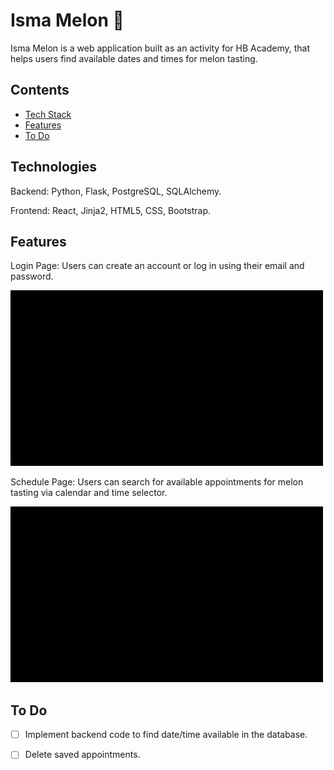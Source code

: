 # Isma Melon 🍉

Isma Melon is a web application built as an activity for HB Academy, that helps users find available dates and times for melon tasting.

## Contents
* [Tech Stack](#technologies)
* [Features](#features)
* [To Do](#todo)




## <a name="technologies"></a>Technologies


Backend: Python, Flask, PostgreSQL, SQLAlchemy.

Frontend: React, Jinja2, HTML5, CSS, Bootstrap.



## <a name="features"></a>Features


Login Page: Users can create an account or log in using their email and password. 

![alt text](https://github.com/Ismaiana/Melon-scheduler/blob/main/static/img/7c622e58-4205-4f1c-bb59-47e502af81d3.gif "login page")

Schedule Page: Users can search for available appointments for melon tasting via calendar and time selector.

![alt text](https://github.com/Ismaiana/Melon-scheduler/blob/main/static/img/41492b39-2e4a-488f-a955-ce93605c9812.gif "schedule page")








## <a name="todo"></a>To Do


- [ ] Implement backend code to find date/time available in the database.
- [ ] Delete saved appointments.




